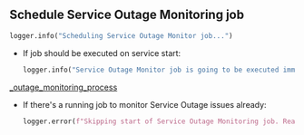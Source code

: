 ## Schedule Service Outage Monitoring job
```python
logger.info("Scheduling Service Outage Monitor job...")
```

* If job should be executed on service start:
  ```python
  logger.info("Service Outage Monitor job is going to be executed immediately")
  ```

[_outage_monitoring_process](_outage_monitoring_process.md)

* If there's a running job to monitor Service Outage issues already:
  ```python
  logger.error(f"Skipping start of Service Outage Monitoring job. Reason: {conflict}")
  ```
